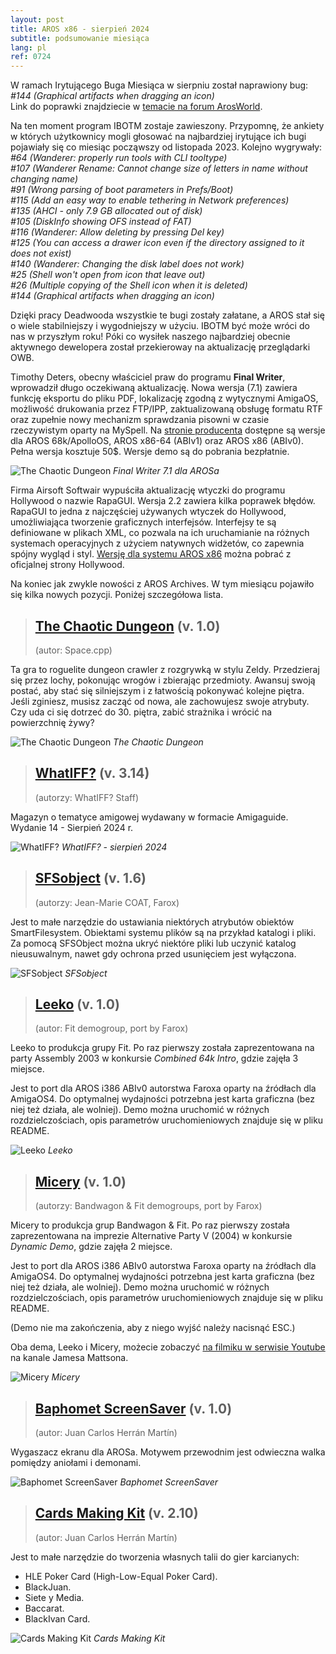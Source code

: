 ```yaml
---
layout: post
title: AROS x86 - sierpień 2024
subtitle: podsumowanie miesiąca
lang: pl
ref: 0724
---
```



W ramach Irytującego Buga Miesiąca w sierpniu został naprawiony bug:  
*#144 (Graphical artifacts when dragging an icon)*  
Link do poprawki znajdziecie w [temacie na forum ArosWorld](https://arosworld.org/infusions/forum/viewthread.php?thread_id=1299&pid=6134#post_6124).

Na ten moment program IBOTM zostaje zawieszony. Przypomnę, że ankiety w których użytkownicy mogli głosować na najbardziej irytujące ich bugi pojawiały się co miesiąc począwszy od listopada 2023. Kolejno wygrywały:  
*#64 (Wanderer: properly run tools with CLI tooltype)*  
*#107 (Wanderer Rename: Cannot change size of letters in name without changing name)*  
*#91 (Wrong parsing of boot parameters in Prefs/Boot)*  
*#115 (Add an easy way to enable tethering in Network preferences)*  
*#135 (AHCI - only 7.9 GB allocated out of disk)*  
*#105 (DiskInfo showing OFS instead of FAT)*  
*#116 (Wanderer: Allow deleting by pressing Del key)*  
*#125 (You can access a drawer icon even if the directory assigned to it does not exist)*  
*#140 (Wanderer: Changing the disk label does not work)*  
*#25 (Shell won't open from icon that leave out)*  
*#26 (Multiple copying of the Shell icon when it is deleted)*  
*#144 (Graphical artifacts when dragging an icon)*  

Dzięki pracy Deadwooda wszystkie te bugi zostały załatane, a AROS stał się o wiele stabilniejszy i wygodniejszy w użyciu. IBOTM być może wróci do nas w przyszłym roku! Póki co wysiłek naszego najbardziej obecnie aktywnego dewelopera został przekieroway na aktualizację przeglądarki OWB.

Timothy Deters, obecny właściciel praw do programu **Final Writer**, wprowadził długo oczekiwaną aktualizację. Nowa wersja (7.1) zawiera funkcję eksportu do pliku PDF, lokalizację zgodną z wytycznymi AmigaOS, możliwość drukowania przez FTP/IPP, zaktualizowaną obsługę formatu RTF oraz zupełnie nowy mechanizm sprawdzania pisowni w czasie rzeczywistym oparty na MySpell. Na [stronie producenta](https://final-writer.com/) dostępne są wersje dla AROS 68k/ApolloOS, AROS x86-64 (ABIv1) oraz AROS x86 (ABIv0). Pełna wersja kosztuje 50$. Wersje demo są do pobrania bezpłatnie.

![The Chaotic Dungeon](/assets/img/finalwriter7.png)
*Final Writer 7.1 dla AROSa*

Firma Airsoft Softwair wypuściła aktualizację wtyczki do programu Hollywood o nazwie RapaGUI. Wersja 2.2 zawiera kilka poprawek błędów. RapaGUI to jedna z najczęściej używanych wtyczek do Hollywood, umożliwiająca tworzenie graficznych interfejsów. Interfejsy te są definiowane w plikach XML, co pozwala na ich uruchamianie na różnych systemach operacyjnych z użyciem natywnych widżetów, co zapewnia spójny wygląd i styl. [Wersję dla systemu AROS x86](https://www.hollywood-mal.com/download/RapaGUI_Amiga.lha) można pobrać z oficjalnej strony Hollywood.

Na koniec jak zwykle nowości z AROS Archives. W tym miesiącu pojawiło się kilka nowych pozycji. Poniżej szczegółowa lista.

> ## [The Chaotic Dungeon](http://archives.aros-exec.org/?function=showfile&file=game/roleplaying/chaotic-dungeon.i386-aros.zip) (v. 1.0)
> (autor: Space.cpp)

Ta gra to roguelite dungeon crawler z rozgrywką w stylu Zeldy. Przedzieraj się przez lochy, pokonując wrogów i zbierając przedmioty. Awansuj swoją postać, aby stać się silniejszym i z łatwością pokonywać kolejne piętra. Jeśli zginiesz, musisz zacząć od nowa, ale zachowujesz swoje atrybuty. Czy uda ci się dotrzeć do 30. piętra, zabić strażnika i wrócić na powierzchnię żywy?

![The Chaotic Dungeon](/assets/img/chaotic.png)
*The Chaotic Dungeon*

> ## [WhatIFF?](http://archives.aros-exec.org/?function=showfile&file=document/misc/whatiff3.14.lha) (v. 3.14)
> (autorzy: WhatIFF? Staff)

Magazyn o tematyce amigowej wydawany w formacie Amigaguide. Wydanie 14 - Sierpień 2024 r.

![WhatIFF?](/assets/img/whatiff314.png)
*WhatIFF? - sierpień 2024*

> ## [SFSobject](http://archives.aros-exec.org/?function=showfile&file=utility/misc/sfsobject.i386-aros.zip) (v. 1.6)
> (autorzy: Jean-Marie COAT, Farox)

Jest to małe narzędzie do ustawiania niektórych atrybutów obiektów SmartFilesystem. Obiektami systemu plików są na przykład katalogi i pliki. Za pomocą SFSObject można ukryć niektóre pliki lub uczynić katalog nieusuwalnym, nawet gdy ochrona przed usunięciem jest wyłączona.

![SFSobject](/assets/img/sfsobject.png)
*SFSobject*

> ## [Leeko](http://archives.aros-exec.org/?function=showfile&file=demo/scene/fit/leeko-i386-aros.zip) (v. 1.0)
> (autor: Fit demogroup, port by Farox)

Leeko to produkcja grupy Fit. Po raz pierwszy została zaprezentowana na party Assembly 2003 w konkursie *Combined 64k Intro*, gdzie zajęła 3 miejsce.  

Jest to port dla AROS i386 ABIv0 autorstwa Faroxa oparty na źródłach dla AmigaOS4. Do optymalnej wydajności potrzebna jest karta graficzna (bez niej też działa, ale wolniej). Demo można uruchomić w różnych rozdzielczościach, opis parametrów uruchomieniowych znajduje się w pliku README.

![Leeko](/assets/img/lekko.jpg)
*Leeko*

> ## [Micery](http://archives.aros-exec.org/?function=showfile&file=demo/scene/fit/micery-i386-aros.zip) (v. 1.0)
> (autorzy: Bandwagon & Fit demogroups, port by Farox)

Micery to produkcja grup Bandwagon & Fit. Po raz pierwszy została zaprezentowana na imprezie Alternative Party V (2004) w konkursie *Dynamic Demo*, gdzie zajęła 2 miejsce.  

Jest to port dla AROS i386 ABIv0 autorstwa Faroxa oparty na źródłach dla AmigaOS4. Do optymalnej wydajności potrzebna jest karta graficzna (bez niej też działa, ale wolniej). Demo można uruchomić w różnych rozdzielczościach, opis parametrów uruchomieniowych znajduje się w pliku README.  

(Demo nie ma zakończenia, aby z niego wyjść należy nacisnąć ESC.)

Oba dema, Leeko i Micery, możecie zobaczyć [na filmiku w serwisie Youtube](https://www.youtube.com/watch?v=4cN1mXnszIQ) na kanale Jamesa Mattsona.

![Micery](/assets/img/micery.jpg)
*Micery*

> ## [Baphomet ScreenSaver](http://archives.aros-exec.org/?function=showfile&file=utility/misc/baphometscreensaver.lha) (v. 1.0)
> (autor: Juan Carlos Herrán Martín)

Wygaszacz ekranu dla AROSa. Motywem przewodnim jest odwieczna walka pomiędzy aniołami i demonami.

![Baphomet ScreenSaver](/assets/img/baphometss.jpg)
*Baphomet ScreenSaver*

> ## [Cards Making Kit](http://archives.aros-exec.org/?function=showfile&file=game/utility/cardsmakingkit.lha) (v. 2.10)
> (autor: Juan Carlos Herrán Martín)

Jest to małe narzędzie do tworzenia własnych talii do gier karcianych:

- HLE Poker Card (High-Low-Equal Poker Card).
- BlackJuan.
- Siete y Media.
- Baccarat.
- BlackIvan Card.

![Cards Making Kit](/assets/img/cardsmakingkit.jpg)
*Cards Making Kit*


